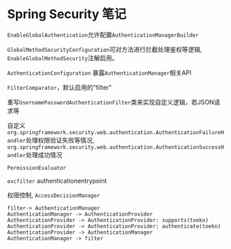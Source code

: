# Spring Security 笔记

`EnableGlobalAuthentication`允许配置`AuthenticationManagerBuilder`

`GlobalMethodSecurityConfiguration`可对方法进行拦截处理鉴权等逻辑, `EnableGlobalMethodSecurity`注解启用。

`AuthenticationConfiguration` 暴露`AuthenticationManager`相关API

`FilterComparator`，默认启用的"filter"

重写`UsernamePasswordAuthenticationFilter`类来实现自定义逻辑，若JSON请求等

自定义 `org.springframework.security.web.authentication.AuthenticationFailureHandler`处理权限验证失败等情况,
`org.springframework.security.web.authentication.AuthenticationSuccessHandler`处理成功情况

`PermissionEvaluator`

`excfilter` authenticationentrypoint

权限控制, `AccessDecisionManager`

```plantuml
filter-> AuthenticationManager
AuthenticationManager -> AuthenticationProvider
AuthenticationProvider -> AuthenticationProvider: supports(toekn)
AuthenticationProvider -> AuthenticationProvider: authenticate(toekn)
AuthenticationProvider -> AuthenticationManager
AuthenticationManager -> filter
```